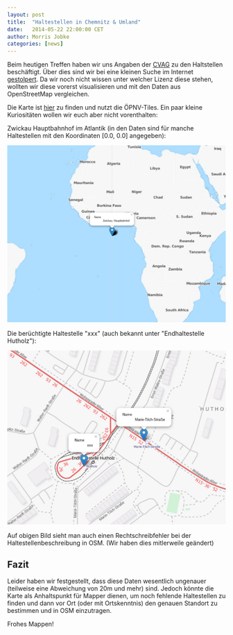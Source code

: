 ```yaml
---
layout: post
title:  "Haltestellen in Chemnitz & Umland"
date:   2014-05-22 22:00:00 CET
author:	Morris Jobke
categories: [news]
---
```


Beim heutigen Treffen haben wir uns Angaben der [CVAG](http://cvag.de/) zu den Haltstellen beschäftigt. Über dies sind wir bei eine kleinen Suche im Internet [gestolpert](http://www.cvag.de/eza/mis/stations?minLat=0&maxLat=100&minLon=0&maxLon=100). Da wir noch nicht wissen unter welcher Lizenz diese stehen, wollten wir diese vorerst visualisieren und mit den Daten aus OpenStreetMap vergleichen.

Die Karte ist [hier](http://codeforchemnitz.de/Haltestellen) zu finden und nutzt die ÖPNV-Tiles. Ein paar kleine Kuriositäten wollen wir euch aber nicht vorenthalten:

Zwickau Hauptbahnhof im Atlantik (in den Daten sind für manche Haltestellen mit den Koordinaten [0.0, 0.0] angegeben):

![Zwickau Hauptbahnhof](/images/news/2014-05-22-Zwickau-Hauptbahnhof.jpg)

Die berüchtigte Haltestelle "xxx" (auch bekannt unter "Endhaltestelle Hutholz"):

![xxx](/images/news/2014-05-22-xxx.jpg)

Auf obigen Bild sieht man auch einen Rechtschreibfehler bei der Haltestellenbeschreibung in OSM. (Wir haben dies mitlerweile geändert)

## Fazit

Leider haben wir festgestellt, dass diese Daten wesentlich ungenauer (teilweise eine Abweichung von 20m und mehr) sind. Jedoch könnte die Karte als Anhaltspunkt für Mapper dienen, um noch fehlende Haltestellen zu finden und dann vor Ort (oder mit Ortskenntnis) den genauen Standort zu bestimmen und in OSM einzutragen.

Frohes Mappen!
